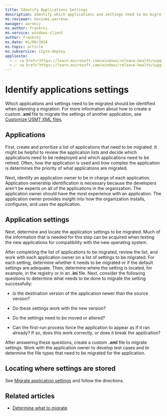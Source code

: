 ```yaml
---
title: Identify Applications Settings
description: Identify which applications and settings need to be migrated before using the User State Migration Tool (USMT).
ms.reviewer: kevinmi,warrenw
manager: aaroncz
ms.author: frankroj
ms.service: windows-client
author: frankroj
ms.date: 01/09/2024
ms.topic: article
ms.subservice: itpro-deploy
appliesto:
  - ✅ <a href="https://learn.microsoft.com/windows/release-health/supported-versions-windows-client" target="_blank">Windows 11</a>
  - ✅ <a href="https://learn.microsoft.com/windows/release-health/supported-versions-windows-client" target="_blank">Windows 10</a>
---
```


# Identify applications settings

Which applications and settings need to be migrated should be identified when planning a migration. For more information about how to create a custom **.xml** file to migrate the settings of another application, see [Customize USMT XML files](usmt-customize-xml-files.md).

## Applications

First, create and prioritize a list of applications that need to be migrated. It might be helpful to review the application lists and decide which applications need to be redeployed and which applications need to be retired. Often, how the application is used and how complex the application is determines the priority of what applications are migrated.

Next, identify an application owner to be in charge of each application. Application ownership identification is necessary because the developers aren't be experts on all of the applications in the organization. The application owner should have the most experience with an application. The application owner provides insight into how the organization installs, configures, and uses the application.

## Application settings

Next, determine and locate the application settings to be migrated. Much of the information that is needed for this step can be acquired when testing the new applications for compatibility with the new operating system.

After completing the list of applications to be migrated, review the list, and work with each application owner on a list of settings to be migrated. For each setting, determine whether it needs to be migrated or if the default settings are adequate. Then, determine where the setting is located, for example, in the registry or in an **.ini** file. Next, consider the following questions to determine what needs to be done to migrate the setting successfully:

- Is the destination version of the application newer than the source version?

- Do these settings work with the new version?

- Do the settings need to be moved or altered?

- Can the first-run process force the application to appear as if it ran already? If so, does this work correctly, or does it break the application?

After answering these questions, create a custom **.xml** file to migrate settings. Work with the application owner to develop test cases and to determine the file types that need to be migrated for the application.

## Locating where settings are stored

See [Migrate application settings](migrate-application-settings.md) and follow the directions.

## Related articles

- [Determine what to migrate](usmt-determine-what-to-migrate.md).
